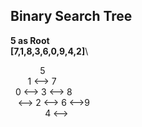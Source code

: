 ## Binary Search Tree 
**5 as Root**\
**[7,1,8,3,6,0,9,4,2]**\

&nbsp;&nbsp;&nbsp;&nbsp;&nbsp;&nbsp;&nbsp;&nbsp;&nbsp;&nbsp;&nbsp;&nbsp;5\
&nbsp;&nbsp;&nbsp;&nbsp;&nbsp;&nbsp;&nbsp;1 <--> 7\
&nbsp;&nbsp;0 <--> 3 <--> 8\
&nbsp;&nbsp;&nbsp;<--> 2 <--> 6 <-->9\
&nbsp;&nbsp;&nbsp;&nbsp;&nbsp;&nbsp;&nbsp;&nbsp;&nbsp;&nbsp;&nbsp;&nbsp;&nbsp;&nbsp;4 <-->
